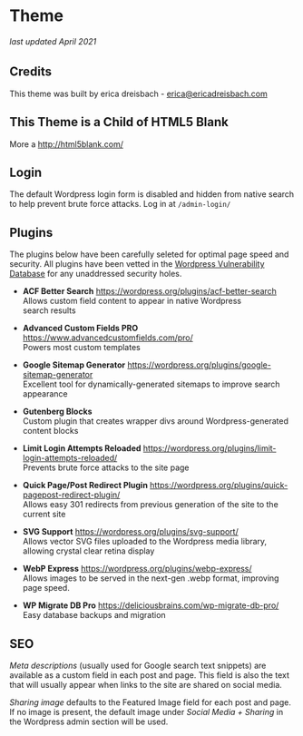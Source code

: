 # Theme
###### last updated April 2021

## Credits
This theme was built by erica dreisbach - erica@ericadreisbach.com

## This Theme is a Child of HTML5 Blank
More a http://html5blank.com/

## Login
The default Wordpress login form is disabled and hidden from native search to help prevent brute force attacks. Log in at `/admin-login/`

## Plugins
The plugins below have been carefully seleted for optimal page speed and security. All plugins have been vetted in the <a href="https://wpscan.com/" target="_blank" rel="noopener">Wordpress Vulnerability Database</a> for any unaddressed security holes.

- **ACF Better Search** https://wordpress.org/plugins/acf-better-search <br />
  Allows custom field content to appear in native Wordpress search&nbsp;results

- **Advanced Custom Fields PRO** https://www.advancedcustomfields.com/pro/ <br />
   Powers most custom templates

- **Google Sitemap Generator** https://wordpress.org/plugins/google-sitemap-generator <br />
Excellent tool for dynamically-generated sitemaps to improve search appearance

- **Gutenberg Blocks** <br />
  Custom plugin that creates wrapper divs around Wordpress-generated content blocks

- **Limit Login Attempts Reloaded** https://wordpress.org/plugins/limit-login-attempts-reloaded/ <br />
Prevents brute force attacks to the site page <br />

- **Quick Page/Post Redirect Plugin** https://wordpress.org/plugins/quick-pagepost-redirect-plugin/ <br />
  Allows easy 301 redirects from previous generation of the site to the current site

- **SVG Support** https://wordpress.org/plugins/svg-support/ <br />
  Allows vector SVG files uploaded to the Wordpress media library, allowing crystal clear retina display

- **WebP Express**  https://wordpress.org/plugins/webp-express/ <br />
  Allows images to be served in the <span style="white-space: nowrap">next-gen</span> .webp format, improving page&nbsp;speed.

- **WP Migrate DB Pro** https://deliciousbrains.com/wp-migrate-db-pro/ <br />
  Easy database backups and migration


## SEO
*Meta descriptions* (usually used for Google search text snippets) are available as a custom field in each post and page. This field is also the text that will usually appear when links to the site are shared on social media.

*Sharing image* defaults to the Featured Image field for each post and page. If no image is present, the default image under *Social Media + Sharing* in the Wordpress admin section will be used.
